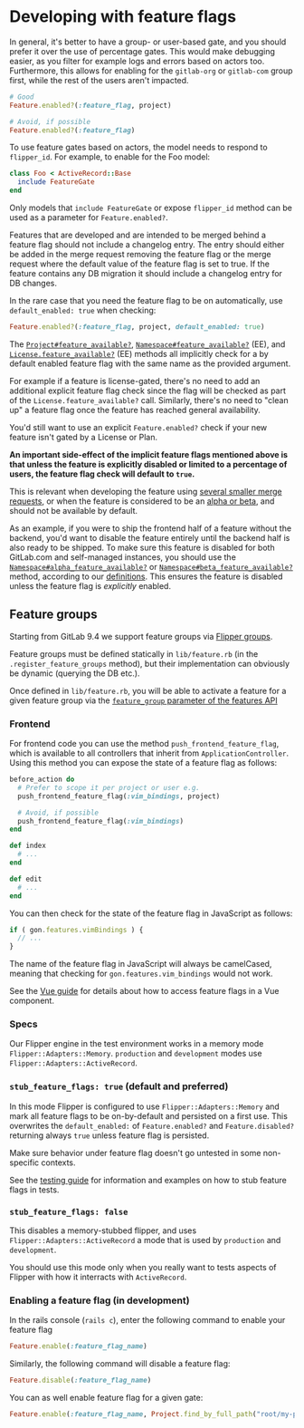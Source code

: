 # Developing with feature flags

In general, it's better to have a group- or user-based gate, and you should prefer
it over the use of percentage gates. This would make debugging easier, as you
filter for example logs and errors based on actors too. Furthermore, this allows
for enabling for the `gitlab-org` or `gitlab-com` group first, while the rest of
the users aren't impacted.

```ruby
# Good
Feature.enabled?(:feature_flag, project)

# Avoid, if possible
Feature.enabled?(:feature_flag)
```

To use feature gates based on actors, the model needs to respond to
`flipper_id`. For example, to enable for the Foo model:

```ruby
class Foo < ActiveRecord::Base
  include FeatureGate
end
```

Only models that `include FeatureGate` or expose `flipper_id` method can be
used as a parameter for `Feature.enabled?`.

Features that are developed and are intended to be merged behind a feature flag
should not include a changelog entry. The entry should either be added in the merge
request removing the feature flag or the merge request where the default value of
the feature flag is set to true. If the feature contains any DB migration it
should include a changelog entry for DB changes.

In the rare case that you need the feature flag to be on automatically, use
`default_enabled: true` when checking:

```ruby
Feature.enabled?(:feature_flag, project, default_enabled: true)
```

The [`Project#feature_available?`](https://gitlab.com/gitlab-org/gitlab/blob/4cc1c62918aa4c31750cb21dfb1a6c3492d71080/app/models/project_feature.rb#L63-68),
[`Namespace#feature_available?`](https://gitlab.com/gitlab-org/gitlab/blob/4cc1c62918aa4c31750cb21dfb1a6c3492d71080/ee/app/models/ee/namespace.rb#L71-85) (EE), and
[`License.feature_available?`](https://gitlab.com/gitlab-org/gitlab/blob/4cc1c62918aa4c31750cb21dfb1a6c3492d71080/ee/app/models/license.rb#L293-300) (EE) methods all implicitly check for
a by default enabled feature flag with the same name as the provided argument.

For example if a feature is license-gated, there's no need to add an additional
explicit feature flag check since the flag will be checked as part of the
`License.feature_available?` call. Similarly, there's no need to "clean up" a
feature flag once the feature has reached general availability.

You'd still want to use an explicit `Feature.enabled?` check if your new feature
isn't gated by a License or Plan.

**An important side-effect of the implicit feature flags mentioned above is that
unless the feature is explicitly disabled or limited to a percentage of users,
the feature flag check will default to `true`.**

This is relevant when developing the feature using
[several smaller merge requests](https://about.gitlab.com/handbook/values/#make-small-merge-requests), or when the feature is considered to be an
[alpha or beta](https://about.gitlab.com/handbook/product/#alpha-beta-ga), and
should not be available by default.

As an example, if you were to ship the frontend half of a feature without the
backend, you'd want to disable the feature entirely until the backend half is
also ready to be shipped. To make sure this feature is disabled for both
GitLab.com and self-managed instances, you should use the
[`Namespace#alpha_feature_available?`](https://gitlab.com/gitlab-org/gitlab/blob/458749872f4a8f27abe8add930dbb958044cb926/ee/app/models/ee/namespace.rb#L113) or
[`Namespace#beta_feature_available?`](https://gitlab.com/gitlab-org/gitlab/blob/458749872f4a8f27abe8add930dbb958044cb926/ee/app/models/ee/namespace.rb#L100-112)
method, according to our [definitions](https://about.gitlab.com/handbook/product/#alpha-beta-ga). This ensures the feature is disabled unless the feature flag is
_explicitly_ enabled.

## Feature groups

Starting from GitLab 9.4 we support feature groups via
[Flipper groups](https://github.com/jnunemaker/flipper/blob/v0.10.2/docs/Gates.md#2-group).

Feature groups must be defined statically in `lib/feature.rb` (in the
`.register_feature_groups` method), but their implementation can obviously be
dynamic (querying the DB etc.).

Once defined in `lib/feature.rb`, you will be able to activate a
feature for a given feature group via the [`feature_group` parameter of the features API](../../api/features.md#set-or-create-a-feature)

### Frontend

For frontend code you can use the method `push_frontend_feature_flag`, which is
available to all controllers that inherit from `ApplicationController`. Using
this method you can expose the state of a feature flag as follows:

```ruby
before_action do
  # Prefer to scope it per project or user e.g.
  push_frontend_feature_flag(:vim_bindings, project)

  # Avoid, if possible
  push_frontend_feature_flag(:vim_bindings)
end

def index
  # ...
end

def edit
  # ...
end
```

You can then check for the state of the feature flag in JavaScript as follows:

```javascript
if ( gon.features.vimBindings ) {
  // ...
}
```

The name of the feature flag in JavaScript will always be camelCased, meaning
that checking for `gon.features.vim_bindings` would not work.

See the [Vue guide](../fe_guide/vue.md#accessing-feature-flags) for details about
how to access feature flags in a Vue component.

### Specs

Our Flipper engine in the test environment works in a memory mode `Flipper::Adapters::Memory`.
`production` and `development` modes use `Flipper::Adapters::ActiveRecord`.

### `stub_feature_flags: true` (default and preferred)

In this mode Flipper is configured to use `Flipper::Adapters::Memory` and mark all feature
flags to be on-by-default and persisted on a first use. This overwrites the `default_enabled:`
of `Feature.enabled?` and `Feature.disabled?` returning always `true` unless feature flag
is persisted.

Make sure behavior under feature flag doesn't go untested in some non-specific contexts.

See the
[testing guide](../testing_guide/best_practices.md#feature-flags-in-tests)
for information and examples on how to stub feature flags in tests.

### `stub_feature_flags: false`

This disables a memory-stubbed flipper, and uses `Flipper::Adapters::ActiveRecord`
a mode that is used by `production` and `development`.

You should use this mode only when you really want to tests aspects of Flipper
with how it interracts with `ActiveRecord`.

### Enabling a feature flag (in development)

In the rails console (`rails c`), enter the following command to enable your feature flag

```ruby
Feature.enable(:feature_flag_name)
```

Similarly, the following command will disable a feature flag:

```ruby
Feature.disable(:feature_flag_name)
```

You can as well enable feature flag for a given gate:

```ruby
Feature.enable(:feature_flag_name, Project.find_by_full_path("root/my-project"))
```
